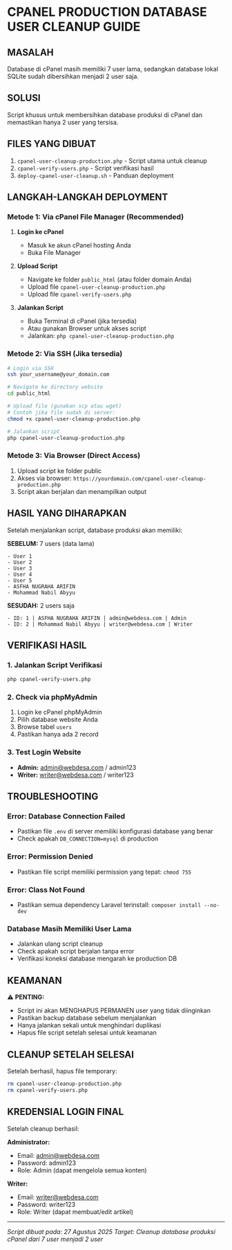 # CPANEL PRODUCTION DATABASE USER CLEANUP GUIDE

## MASALAH
Database di cPanel masih memiliki 7 user lama, sedangkan database lokal SQLite sudah dibersihkan menjadi 2 user saja.

## SOLUSI
Script khusus untuk membersihkan database produksi di cPanel dan memastikan hanya 2 user yang tersisa.

## FILES YANG DIBUAT
1. `cpanel-user-cleanup-production.php` - Script utama untuk cleanup
2. `cpanel-verify-users.php` - Script verifikasi hasil
3. `deploy-cpanel-user-cleanup.sh` - Panduan deployment

## LANGKAH-LANGKAH DEPLOYMENT

### Metode 1: Via cPanel File Manager (Recommended)

1. **Login ke cPanel**
   - Masuk ke akun cPanel hosting Anda
   - Buka File Manager

2. **Upload Script**
   - Navigate ke folder `public_html` (atau folder domain Anda)
   - Upload file `cpanel-user-cleanup-production.php`
   - Upload file `cpanel-verify-users.php`

3. **Jalankan Script**
   - Buka Terminal di cPanel (jika tersedia)
   - Atau gunakan Browser untuk akses script
   - Jalankan: `php cpanel-user-cleanup-production.php`

### Metode 2: Via SSH (Jika tersedia)

```bash
# Login via SSH
ssh your_username@your_domain.com

# Navigate ke directory website
cd public_html

# Upload file (gunakan scp atau wget)
# Contoh jika file sudah di server:
chmod +x cpanel-user-cleanup-production.php

# Jalankan script
php cpanel-user-cleanup-production.php
```

### Metode 3: Via Browser (Direct Access)

1. Upload script ke folder public
2. Akses via browser: `https://yourdomain.com/cpanel-user-cleanup-production.php`
3. Script akan berjalan dan menampilkan output

## HASIL YANG DIHARAPKAN

Setelah menjalankan script, database produksi akan memiliki:

**SEBELUM:** 7 users (data lama)
```
- User 1
- User 2 
- User 3
- User 4
- User 5
- ASFHA NUGRAHA ARIFIN
- Mohammad Nabil Abyyu
```

**SESUDAH:** 2 users saja
```
- ID: 1 | ASFHA NUGRAHA ARIFIN | admin@webdesa.com | Admin
- ID: 2 | Mohammad Nabil Abyyu | writer@webdesa.com | Writer
```

## VERIFIKASI HASIL

### 1. Jalankan Script Verifikasi
```bash
php cpanel-verify-users.php
```

### 2. Check via phpMyAdmin
1. Login ke cPanel phpMyAdmin
2. Pilih database website Anda
3. Browse tabel `users`
4. Pastikan hanya ada 2 record

### 3. Test Login Website
- **Admin:** admin@webdesa.com / admin123
- **Writer:** writer@webdesa.com / writer123

## TROUBLESHOOTING

### Error: Database Connection Failed
- Pastikan file `.env` di server memiliki konfigurasi database yang benar
- Check apakah `DB_CONNECTION=mysql` di production

### Error: Permission Denied
- Pastikan file script memiliki permission yang tepat: `chmod 755`

### Error: Class Not Found
- Pastikan semua dependency Laravel terinstall: `composer install --no-dev`

### Database Masih Memiliki User Lama
- Jalankan ulang script cleanup
- Check apakah script berjalan tanpa error
- Verifikasi koneksi database mengarah ke production DB

## KEAMANAN

⚠️ **PENTING:**
- Script ini akan MENGHAPUS PERMANEN user yang tidak diinginkan
- Pastikan backup database sebelum menjalankan
- Hanya jalankan sekali untuk menghindari duplikasi
- Hapus file script setelah selesai untuk keamanan

## CLEANUP SETELAH SELESAI

Setelah berhasil, hapus file temporary:
```bash
rm cpanel-user-cleanup-production.php
rm cpanel-verify-users.php
```

## KREDENSIAL LOGIN FINAL

Setelah cleanup berhasil:

**Administrator:**
- Email: admin@webdesa.com
- Password: admin123
- Role: Admin (dapat mengelola semua konten)

**Writer:**  
- Email: writer@webdesa.com
- Password: writer123
- Role: Writer (dapat membuat/edit artikel)

---

*Script dibuat pada: 27 Agustus 2025*
*Target: Cleanup database produksi cPanel dari 7 user menjadi 2 user*
